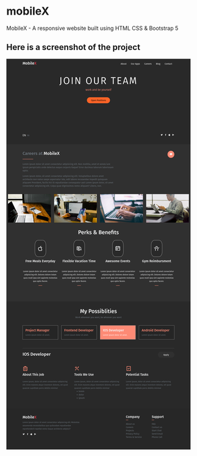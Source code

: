 # mobileX
MobileX - A responsive website built using HTML CSS &amp; Bootstrap 5

## Here is a screenshot of the project
![mobileX project screenshot](./screenshot.png "mobileX")
